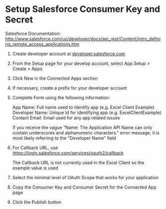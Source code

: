 # Setup Salesforce Consumer Key and Secret

Salesforce Documentation:
http://www.salesforce.com/us/developer/docs/api_rest/Content/intro_defining_remote_access_applications.htm

1.  Create developer account at [developer.salesforce.com](developer.salesforce.com)
2.  From the Setup page for your develop account, select App Setup > Create > Apps
3.  Click New in the Connected Apps section
4.  If necessary, create a prefix for your developer account
5.  Complete Form using the following information:

    App Name: Full name used to identify app (e.g. Excel Client Example)
    Developer Name: Unique Id for identifying app (e.g. ExcelClientExample)
    Contact Email: Email used for any app related issues

    If you receive the vague "Name: The Application API Name can only contain underscores and alphanumeric characters." error message, it is most likely referring to the "Developer Name" field

6.  For Callback URL, use https://login.salesforce.com/services/oauth2/callback

    The Callback URL is not currently used in the Excel Client so the example value is used

7.  Select the minimal level of OAuth Scope that works for your application
8.  Copy the Consumer Key and Consumer Secret for the Connected App page
9.  Click the Publish button
